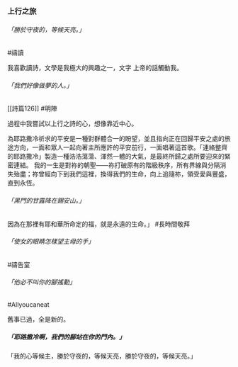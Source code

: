 ### 上行之旅

###### 「勝於守夜的，等候天亮。」
#禱讀

我喜歡讀詩，文學是我極大的興趣之一，文字
上帝的話觸動我。

###### 「我們好像做夢的人。」
[[詩篇126]] #明陣

過程中我嘗試以上行之詩的心，想像靠近中心。

為耶路撒冷祈求的平安是一種對群體合一的盼望，並且指向正在回歸平安之處的旅途方向，一面和眾人一起向著主所應許的平安前行，一面唱著這首歌。「連絡整齊的耶路撒冷」製造一種浩浩蕩蕩、渾然一體的大氣，是最終所歸之處所要迎來的緊密連結。 我的一生是對祢的朝聖——祢打破原有的階級秩序，所有界線與分隔消失殆盡；祢曾經向下到我們這裡，換得我們的生命，向上追隨祢，領受愛與豐盛，直到永恆。


###### 「黑門的甘露降在錫安山。」

因為在那裡有耶和華所命定的福，就是永遠的生命。」
#長時間敬拜

###### 「使女的眼睛怎樣望主母的手」
#禱告室

###### 「他必不叫你的腳搖動」
#Allyoucaneat


舊事已過，全是新的。

##### 「耶路撒冷啊，我們的腳站在你的門內。」

「我的心等候主，勝於守夜的，等候天亮，勝於守夜的，等候天亮。」

